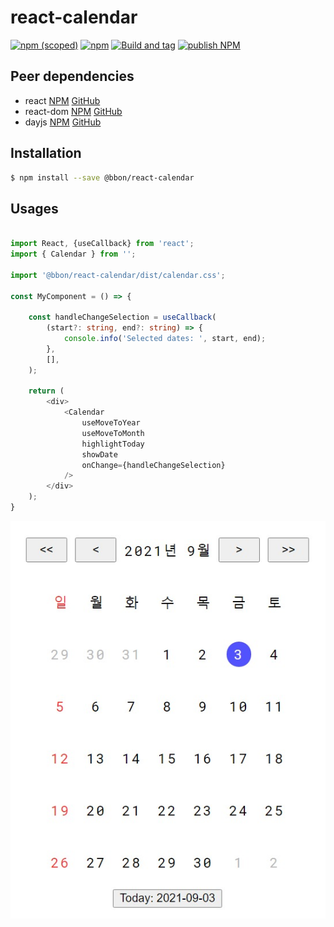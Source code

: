 # react-calendar

[![npm (scoped)](https://img.shields.io/npm/v/@bbon/react-calendar)](https://www.npmjs.com/package/@bbon/react-calendar) [![npm](https://img.shields.io/npm/dt/@bbon/react-calendar)](https://www.npmjs.com/package/@bbon/react-calendar) [![Build and tag](https://github.com/bbonkr/react-calendar/actions/workflows/build-and-tag.yml/badge.svg)](https://github.com/bbonkr/react-calendar/actions/workflows/build-and-tag.yml) [![publish NPM](https://github.com/bbonkr/react-calendar/actions/workflows/publish-npm.yml/badge.svg)](https://github.com/bbonkr/react-calendar/actions/workflows/publish-npm.yml)

## Peer dependencies

* react [NPM](https://www.npmjs.com/package/react) [GitHub](https://github.com/facebook/react)
* react-dom [NPM](https://www.npmjs.com/package/react-dom) [GitHub](https://github.com/facebook/react)
* dayjs [NPM](https://www.npmjs.com/package/dayjs) [GitHub](https://github.com/iamkun/dayjs)

## Installation

```bash
$ npm install --save @bbon/react-calendar
```

## Usages

```typescript

import React, {useCallback} from 'react';
import { Calendar } from '';

import '@bbon/react-calendar/dist/calendar.css';

const MyComponent = () => {

    const handleChangeSelection = useCallback(
        (start?: string, end?: string) => {
            console.info('Selected dates: ', start, end);
        },
        [],
    );

    return (
        <div>
            <Calendar
                useMoveToYear
                useMoveToMonth
                highlightToday
                showDate
                onChange={handleChangeSelection}
            />
        </div>
    );
}
```

![example](./assets/example-001.jpeg)

